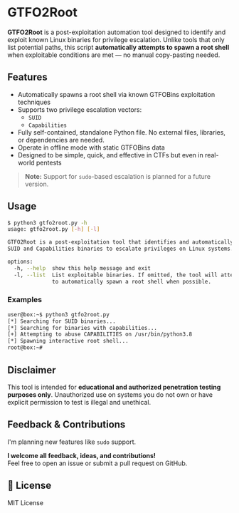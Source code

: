# GTFO2Root

**GTFO2Root** is a post-exploitation automation tool designed to identify and exploit known Linux binaries for privilege escalation. Unlike tools that only list potential paths, this script **automatically attempts to spawn a root shell** when exploitable conditions are met — no manual copy-pasting needed.

## Features

- Automatically spawns a root shell via known GTFOBins exploitation techniques
- Supports two privilege escalation vectors:
  - `SUID`
  - `Capabilities`
- Fully self-contained, standalone Python file. No external files, libraries, or dependencies are needed.
- Operate in offline mode with static GTFOBins data
- Designed to be simple, quick, and effective in CTFs but even in real-world pentests

> **Note:** Support for `sudo`-based escalation is planned for a future version.

## Usage

```bash
$ python3 gtfo2root.py -h
usage: gtfo2root.py [-h] [-l]

GTFO2Root is a post-exploitation tool that identifies and automatically exploits
SUID and Capabilities binaries to escalate privileges on Linux systems.

options:
  -h, --help  show this help message and exit
  -l, --list  List exploitable binaries. If omitted, the tool will attempt
              to automatically spawn a root shell when possible.
```

### Examples

```bash
user@box:~$ python3 gtfo2root.py
[*] Searching for SUID binaries...
[*] Searching for binaries with capabilities...
[+] Attempting to abuse CAPABILITIES on /usr/bin/python3.8
[*] Spawning interactive root shell...
root@box:~# 
```

## Disclaimer

This tool is intended for **educational and authorized penetration testing purposes only**. Unauthorized use on systems you do not own or have explicit permission to test is illegal and unethical.

## Feedback & Contributions

I'm planning new features like `sudo` support.

**I welcome all feedback, ideas, and contributions!**  
Feel free to open an issue or submit a pull request on GitHub.

## 📄 License

MIT License
